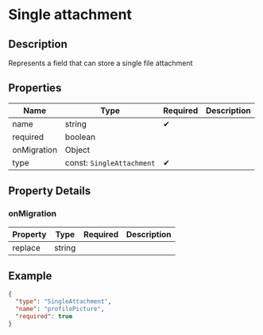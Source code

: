 # Single attachment

## Description

Represents a field that can store a single file attachment

## Properties

| Name        | Type                      | Required | Description |
| ----------- | ------------------------- | -------- | ----------- |
| name        | string                    | ✔       |             |
| required    | boolean                   |          |             |
| onMigration | Object                    |          |             |
| type        | const: `SingleAttachment` | ✔       |             |

## Property Details

### onMigration

| Property | Type   | Required | Description |
| -------- | ------ | -------- | ----------- |
| replace  | string |          |             |

## Example

```json
{
  "type": "SingleAttachment",
  "name": "profilePicture",
  "required": true
}
```
